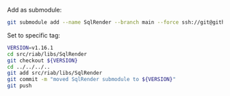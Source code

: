 Add as submodule:

```bash
git submodule add --name SqlRender --branch main --force ssh://git@github.com/OHDSI/SqlRender.git src/riab/libs/SqlRender
```

Set to specific tag:

```bash
VERSION=v1.16.1
cd src/riab/libs/SqlRender
git checkout ${VERSION}
cd ../../../..
git add src/riab/libs/SqlRender
git commit -m "moved SqlRender submodule to ${VERSION}"
git push
```
